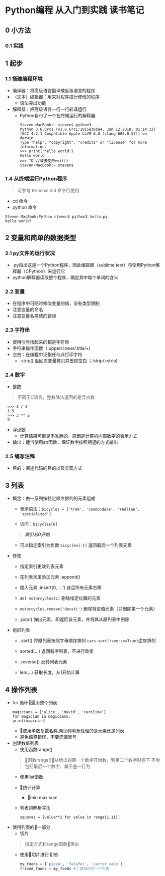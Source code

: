 # Python编程 从入门到实践 读书笔记

## 0 小方法

### 0.1 实践

## 1 起步

### 1.1 搭建编程环境

 * 编译器：将高级语言翻译成低级语言的程序
 * （文本）编辑器：用来对程序进行修改的程序
     * 语法突出功能
 * 解释器：把高级语言一行一行转译运行
     * Python自带了一个在终端运行的解释器
        ```
        Steven-MacBook:~ steven$ python3
        Python 3.6.6rc1 (v3.6.6rc1:1015e38be4, Jun 12 2018, 01:14:33)
        [GCC 4.2.1 Compatible Apple LLVM 6.0 (clang-600.0.57)] on darwin
        Type "help", "copyright", "credits" or "license" for more information.
        >>> print('hello world')
        hello world
        >>> ^D //或者使用exit()
        Steven-MacBook:~ steven$
        ```

### 1.4 从终端运行Python程序

 > 可参考 terminal.md 命令行使用

 * cd 命令
 * python 命令
 ``` 
 Steven-MacBook:Python steven$ python3 hello.py
 hello world!
 ```

## 2 变量和简单的数据类型

### 2.1 py文件的运行状况

 * .py指出这是一个Python程序，因此编辑器（sublime text）将使用Python解释器（CPython）来运行它
 * python解释器读取整个程序，确定其中每个单词的含义

### 2.2 变量

 * 在程序中可随时修改变量的值，没有类型限制
 * 注意变量的命名
 * 注意变量名导致的错误

### 2.3 字符串

 * 使用引号括起来的都是字符串
 * 字符串操作函数（.upper/.lower/.title/+)
 * 空白：在编程中泛指任何非打印字符
     * .strip() 返回原变量拷贝并去除空白（.lstrip/.rstrip)

### 2.4 数字

 * 整数

 > 不同于C语言，整数除法返回的是浮点数

     >>> 3 / 2 
     1.5
     >>> 3 ** 2 
     9
     
 * 浮点数
     * 计算结果可能是不准确的，原因是计算机内部数字的表示方式
 * 输出：适当使用str函数，保证数字按照期望的方式输出

### 2.5 编写注释

 * 目的：阐述代码的目的以及实现方式

## 3 列表

 * 概念：由一系列按特定顺序排列的元素组成

     * 表示语法：`bicycles = ['trek', 'cannondale', 'redline', 'specialized']`

     * 访问：`bicycles[0]`

     > ***索引从0开始***

     * 可以指定索引为负数 `bicycles[-1]` 返回最后一个列表元素

 * 修改

     * 指定索引更改列表元素

     * 在列表末尾添加元素 .append()

     * 插入元素 .insert(0, '...') 此后所有元素右移

     * `del motorcycles[1]` 删除指定位置的元素

     * `motorcycles.remove('ducati')` 删除特定值元素（只删除第一个元素）

     * .pop() 弹出元素，即返回该元素，并将其从原列表中删除

 * 组织列表

     * .sort() 将原列表按照字母顺序排列 `cars.sort(reverse=True)`逆序排列

     * sorted(...) 返回有序列表，不进行改变 

     * .reverse() 反转列表元素

     * len(...) 获取长度，从1开始计算

## 4 操作列表

 * for 循环遍历整个列表
    ```
    magicians = ['alice', 'david', 'carolina']
    for magician in magicians:
    print(magician) 
    ```
     * 使用单数复数名称,帮助你判断处理的是元素还是列表
     * 避免缩紧错误，不要遗漏冒号
 * 创建数值列表
     * 使用函数range()
     > 函数range()从给出的第一个数字开始数，到第二个数字时停下
     > 不会包括最后一个数字，属于差一行为
     * 使用list函数
     * 统计计算
         * min max sum
     * 列表的解析写法

        `squares = [value**2 for value in range(1,11)]`
 * 使用列表的一部分
     * 切片
     > 指定方式和range函数类似
     * 使用切片进行复制
     
        ``` python
        my_foods = ['pizza', 'falafel', 'carrot cake']
        friend_foods = my_foods #二者指向同一个列表
        ```





